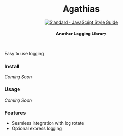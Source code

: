 <h1 align="center">
  Agathias
</h1>

<p align="center">  
  <a href="http://standardjs.com"><img src="https://img.shields.io/badge/code_style-standard-brightgreen.svg" alt="Standard - JavaScript Style Guide"></a>
</p>

<h4 align="center">Another Logging Library</h4>

<br>

Easy to use logging

### Install
*Coming Soon*

### Usage
*Coming Soon*

### Features
* Seamless integration with log rotate
* Optional express logging
